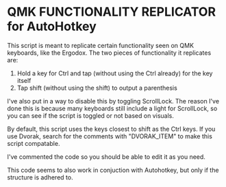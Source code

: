 # QMK FUNCTIONALITY REPLICATOR for AutoHotkey

This script is meant to replicate certain functionality seen on QMK keyboards, like the Ergodox.
The two pieces of functionality it replicates are:
1. Hold a key for Ctrl and tap (without using the Ctrl already) for the key itself
2. Tap shift (without using the shift) to output a parenthesis

I've also put in a way to disable this by toggling ScrollLock. The reason I've done
this is because many keyboards still include a light for ScrollLock, so you can see
if the script is toggled or not based on visuals.

By default, this script uses the keys closest to shift as the Ctrl keys. If you use
Dvorak, search for the comments with "DVORAK_ITEM" to make this script compatable.

I've commented the code so you should be able to edit it as you need.

This code seems to also work in conjuction with Autohotkey, but only if the structure is adhered to.
